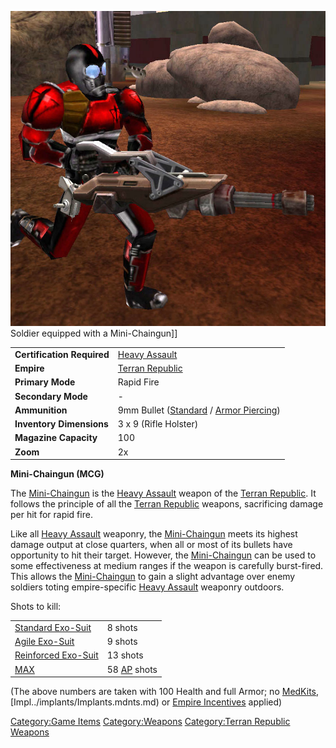 ![](images/MCG.jpg "fig:MCG.jpg") Soldier equipped with a Mini-Chaingun\]\]

|                            |                                                                                          |
| -------------------------- | ---------------------------------------------------------------------------------------- |
| **Certification Required** | [Heavy Assault](../certifications/Heavy_Assault.md)                                                        |
| **Empire**                 | [Terran Republic](../etc/Terran_Republic.md)                                                    |
| **Primary Mode**           | Rapid Fire                                                                               |
| **Secondary Mode**         | \-                                                                                       |
| **Ammunition**             | 9mm Bullet ([Standard](../ammunition/9mm_Bullet.md) / [Armor Piercing](Armour_Piercing_9mm_Bullet.md)) |
| **Inventory Dimensions**   | 3 x 9 (Rifle Holster)                                                                    |
| **Magazine Capacity**      | 100                                                                                      |
| **Zoom**                   | 2x                                                                                       |

**Mini-Chaingun (MCG)**

The [Mini-Chaingun](Mini-Chaingun.md) is the [Heavy
Assault](../certifications/Heavy_Assault.md) weapon of the [Terran
Republic](../etc/Terran_Republic.md). It follows the principle of all
the [Terran Republic](../etc/Terran_Republic.md) weapons, sacrificing
damage per hit for rapid fire.

Like all [Heavy Assault](../certifications/Heavy_Assault.md) weaponry, the
[Mini-Chaingun](Mini-Chaingun.md) meets its highest damage
output at close quarters, when all or most of its bullets have
opportunity to hit their target. However, the
[Mini-Chaingun](Mini-Chaingun.md) can be used to some
effectiveness at medium ranges if the weapon is carefully burst-fired.
This allows the [Mini-Chaingun](Mini-Chaingun.md) to gain a
slight advantage over enemy soldiers toting empire-specific [Heavy
Assault](../certifications/Heavy_Assault.md) weaponry outdoors.

Shots to kill:

|                                               |                                  |
| --------------------------------------------- | -------------------------------- |
| [Standard Exo-Suit](../armor/Standard_Exo-Suit.md)     | 8 shots                          |
| [Agile Exo-Suit](../armor/Agile_Exo-Suit.md)           | 9 shots                          |
| [Reinforced Exo-Suit](../armor/Reinforced_Exo-Suit.md) | 13 shots                         |
| [MAX](../items/Mechanized_Assault_Exo-Suit.md)         | 58 [AP](../terminology/Armor_Piercing.md) shots |

(The above numbers are taken with 100 Health and full Armor; no
[MedKits](items/MedKit.md), [Impl../implants/Implants.mdnts.md) or [Empire
Incentives](../etc/Empire_Incentives.md) applied)

[Category:Game Items](Category:Game_Items.md)
[Category:Weapons](Category:Weapons.md) [Category:Terran
Republic Weapons](Category:Terran_Republic_Weapons.md)
